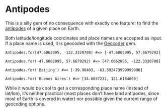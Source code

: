# Antipodes

This is a silly gem of no consequence with exactly one feature: to find the
[antipodes](http://en.wikipedia.org/wiki/Antipodes) of a given place on Earth.

Both latitude/longitude coordinates and place names are accepted as input. If a
place name is used, it is geocoded with the
[Geocoder](https://github.com/alexreisner/geocoder) gem.

```
Antipodes.for(47.6062095, -122.3320708) #=> [-47.6062095, 57.6679292]

Antipodes.for(-47.6062095, 57.6679292) #=> [47.6062095, -122.3320708]

Antipodes.for('Beijing') #=> [-39.90403, -63.592473999999996]

Antipodes.for('Buenos Aires') #=> [34.6037232, 121.6184069]
```

While it would be cool to get a corresponding place name (instead of
lat/lon), it’s neither practical (most places don’t have land antipodes, since
most of Earth is covered in water) nor possible given the current range of
geocoding options.

